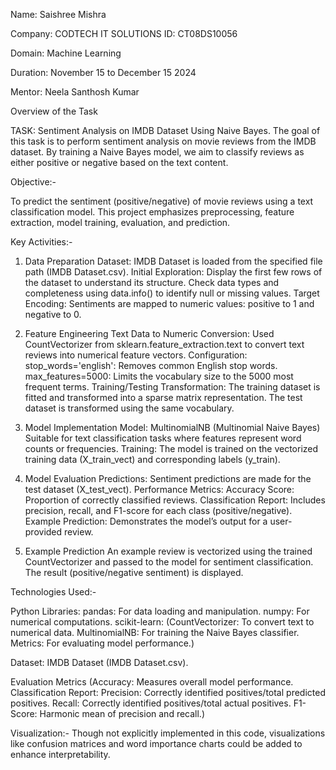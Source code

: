 Name: Saishree Mishra 

Company: CODTECH IT SOLUTIONS 
ID: CT08DS10056 

Domain: Machine Learning 

Duration: November 15 to December 15 2024

Mentor: Neela Santhosh Kumar



Overview of the Task

TASK: Sentiment Analysis on IMDB Dataset Using Naive Bayes.
The goal of this task is to perform sentiment analysis on movie reviews from the IMDB dataset. By training a Naive Bayes model, we aim to classify reviews as either positive or negative based on the text content.

Objective:-

To predict the sentiment (positive/negative) of movie reviews using a text classification model. This project emphasizes preprocessing, feature extraction, model training, evaluation, and prediction.


Key Activities:-

1. Data Preparation
Dataset: IMDB Dataset is loaded from the specified file path (IMDB Dataset.csv).
Initial Exploration:
Display the first few rows of the dataset to understand its structure.
Check data types and completeness using data.info() to identify null or missing values.
Target Encoding: Sentiments are mapped to numeric values: positive to 1 and negative to 0.

2. Feature Engineering
Text Data to Numeric Conversion:
Used CountVectorizer from sklearn.feature_extraction.text to convert text reviews into numerical feature vectors.
Configuration:
stop_words='english': Removes common English stop words.
max_features=5000: Limits the vocabulary size to the 5000 most frequent terms.
Training/Testing Transformation:
The training dataset is fitted and transformed into a sparse matrix representation.
The test dataset is transformed using the same vocabulary.

3. Model Implementation
Model: MultinomialNB (Multinomial Naive Bayes)
Suitable for text classification tasks where features represent word counts or frequencies.
Training: The model is trained on the vectorized training data (X_train_vect) and corresponding labels (y_train).

4. Model Evaluation
Predictions:
Sentiment predictions are made for the test dataset (X_test_vect).
Performance Metrics:
Accuracy Score: Proportion of correctly classified reviews.
Classification Report: Includes precision, recall, and F1-score for each class (positive/negative).
Example Prediction: Demonstrates the model’s output for a user-provided review.

5. Example Prediction
An example review is vectorized using the trained CountVectorizer and passed to the model for sentiment classification. The result (positive/negative sentiment) is displayed.


Technologies Used:-

Python Libraries:
pandas: For data loading and manipulation.
numpy: For numerical computations.
scikit-learn:
(CountVectorizer: To convert text to numerical data.
MultinomialNB: For training the Naive Bayes classifier.
Metrics: For evaluating model performance.)

Dataset: IMDB Dataset (IMDB Dataset.csv).

Evaluation Metrics
(Accuracy: Measures overall model performance.
Classification Report:
Precision: Correctly identified positives/total predicted positives.
Recall: Correctly identified positives/total actual positives.
F1-Score: Harmonic mean of precision and recall.)


Visualization:-
Though not explicitly implemented in this code, visualizations like confusion matrices and word importance charts could be added to enhance interpretability.

